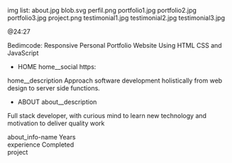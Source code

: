 img list:
about.jpg
blob.svg
perfil.png
portfolio1.jpg
portfolio2.jpg
portfolio3.jpg
project.png
testimonial1.jpg
testimonial2.jpg
testimonial3.jpg

@24:27

Bedimcode: Responsive Personal Portfolio Website Using HTML CSS and JavaScript

* HOME
home__social
https:

home__description
Approach software development holistically from web design to server side functions.

* ABOUT
about__description
<p class="about__description">Full stack developer, with curious mind to learn new technology and motivation to deliver quality work</p>

about_info-name
Years <br> experience
Completed <br> project


